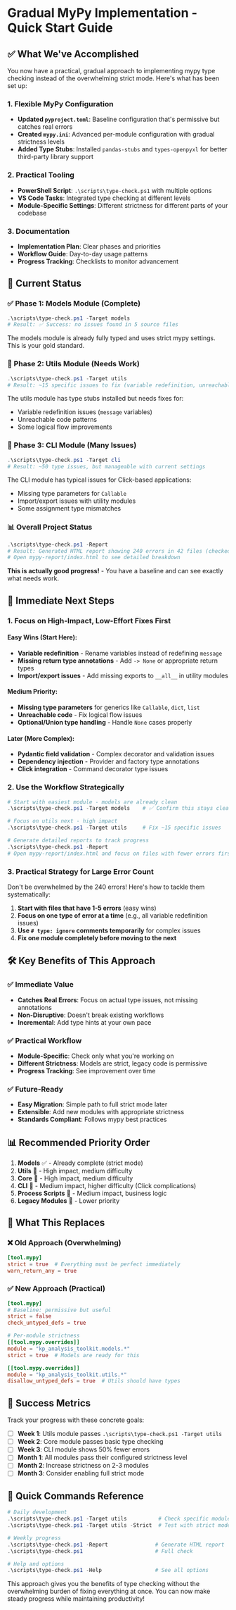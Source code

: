 # Gradual MyPy Implementation - Quick Start Guide

## ✅ What We've Accomplished

You now have a practical, gradual approach to implementing mypy type checking instead of the overwhelming strict mode. Here's what has been set up:

### 1. Flexible MyPy Configuration
- **Updated `pyproject.toml`**: Baseline configuration that's permissive but catches real errors
- **Created `mypy.ini`**: Advanced per-module configuration with gradual strictness levels
- **Added Type Stubs**: Installed `pandas-stubs` and `types-openpyxl` for better third-party library support

### 2. Practical Tooling
- **PowerShell Script**: `.\scripts\type-check.ps1` with multiple options
- **VS Code Tasks**: Integrated type checking at different levels
- **Module-Specific Settings**: Different strictness for different parts of your codebase

### 3. Documentation
- **Implementation Plan**: Clear phases and priorities
- **Workflow Guide**: Day-to-day usage patterns
- **Progress Tracking**: Checklists to monitor advancement

## 🚀 Current Status

### ✅ Phase 1: Models Module (Complete)
```powershell
.\scripts\type-check.ps1 -Target models
# Result: ✅ Success: no issues found in 5 source files
```

The models module is already fully typed and uses strict mypy settings. This is your gold standard.

### 🔄 Phase 2: Utils Module (Needs Work)
```powershell
.\scripts\type-check.ps1 -Target utils
# Result: ~15 specific issues to fix (variable redefinition, unreachable code)
```

The utils module has type stubs installed but needs fixes for:
- Variable redefinition issues (`message` variables)
- Unreachable code patterns
- Some logical flow improvements

### 🔄 Phase 3: CLI Module (Many Issues)
```powershell
.\scripts\type-check.ps1 -Target cli  
# Result: ~50 type issues, but manageable with current settings
```

The CLI module has typical issues for Click-based applications:
- Missing type parameters for `Callable`
- Import/export issues with utility modules
- Some assignment type mismatches

### 📊 Overall Project Status
```powershell
.\scripts\type-check.ps1 -Report
# Result: Generated HTML report showing 240 errors in 42 files (checked 88 source files)
# Open mypy-report/index.html to see detailed breakdown
```

**This is actually good progress!** - You have a baseline and can see exactly what needs work.

## 🎯 Immediate Next Steps

### 1. Focus on High-Impact, Low-Effort Fixes First

#### Easy Wins (Start Here):
- **Variable redefinition** - Rename variables instead of redefining `message`
- **Missing return type annotations** - Add `-> None` or appropriate return types
- **Import/export issues** - Add missing exports to `__all__` in utility modules

#### Medium Priority:
- **Missing type parameters** for generics like `Callable`, `dict`, `list`
- **Unreachable code** - Fix logical flow issues
- **Optional/Union type handling** - Handle `None` cases properly

#### Later (More Complex):
- **Pydantic field validation** - Complex decorator and validation issues
- **Dependency injection** - Provider and factory type annotations
- **Click integration** - Command decorator type issues

### 2. Use the Workflow Strategically

```powershell
# Start with easiest module - models are already clean
.\scripts\type-check.ps1 -Target models    # ✅ Confirm this stays clean

# Focus on utils next - high impact
.\scripts\type-check.ps1 -Target utils     # Fix ~15 specific issues

# Generate detailed reports to track progress
.\scripts\type-check.ps1 -Report
# Open mypy-report/index.html and focus on files with fewer errors first
```

### 3. Practical Strategy for Large Error Count

Don't be overwhelmed by the 240 errors! Here's how to tackle them systematically:

1. **Start with files that have 1-5 errors** (easy wins)
2. **Focus on one type of error at a time** (e.g., all variable redefinition issues)
3. **Use `# type: ignore` comments temporarily** for complex issues
4. **Fix one module completely before moving to the next**

## 🛠️ Key Benefits of This Approach

### ✅ Immediate Value
- **Catches Real Errors**: Focus on actual type issues, not missing annotations
- **Non-Disruptive**: Doesn't break existing workflows
- **Incremental**: Add type hints at your own pace

### ✅ Practical Workflow
- **Module-Specific**: Check only what you're working on
- **Different Strictness**: Models are strict, legacy code is permissive
- **Progress Tracking**: See improvement over time

### ✅ Future-Ready
- **Easy Migration**: Simple path to full strict mode later
- **Extensible**: Add new modules with appropriate strictness
- **Standards Compliant**: Follows mypy best practices

## 📊 Recommended Priority Order

1. **Models** ✅ - Already complete (strict mode)
2. **Utils** 🔄 - High impact, medium difficulty
3. **Core** 🔄 - High impact, medium difficulty  
4. **CLI** 🔄 - Medium impact, higher difficulty (Click complications)
5. **Process Scripts** 🔄 - Medium impact, business logic
6. **Legacy Modules** 🔄 - Lower priority

## 🚫 What This Replaces

### ❌ Old Approach (Overwhelming)
```toml
[tool.mypy]
strict = true  # Everything must be perfect immediately
warn_return_any = true
```

### ✅ New Approach (Practical)
```toml
[tool.mypy] 
# Baseline: permissive but useful
strict = false
check_untyped_defs = true

# Per-module strictness
[[tool.mypy.overrides]]
module = "kp_analysis_toolkit.models.*"
strict = true  # Models are ready for this

[[tool.mypy.overrides]]
module = "kp_analysis_toolkit.utils.*" 
disallow_untyped_defs = true  # Utils should have types
```

## 🎯 Success Metrics

Track your progress with these concrete goals:

- [ ] **Week 1**: Utils module passes `.\scripts\type-check.ps1 -Target utils`
- [ ] **Week 2**: Core module passes basic type checking  
- [ ] **Week 3**: CLI module shows 50% fewer errors
- [ ] **Month 1**: All modules pass their configured strictness level
- [ ] **Month 2**: Increase strictness on 2-3 modules
- [ ] **Month 3**: Consider enabling full strict mode

## 🔧 Quick Commands Reference

```powershell
# Daily development
.\scripts\type-check.ps1 -Target utils          # Check specific module
.\scripts\type-check.ps1 -Target utils -Strict  # Test with strict mode

# Weekly progress  
.\scripts\type-check.ps1 -Report               # Generate HTML report
.\scripts\type-check.ps1                       # Full check

# Help and options
.\scripts\type-check.ps1 -Help                 # See all options
```

This approach gives you the benefits of type checking without the overwhelming burden of fixing everything at once. You can now make steady progress while maintaining productivity!
